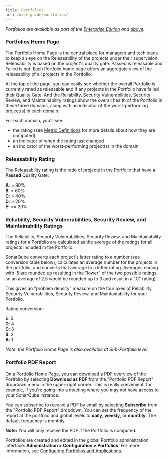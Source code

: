 ```yaml
---
title: Portfolios
url: /user-guide/portfolios/
---
```


*Portfolios are available as part of the [Enterprise Edition](https://redirect.sonarsource.com/editions/enterprise.html) and [above](https://www.sonarsource.com/plans-and-pricing/).*

### Portfolios Home Page

The Portfolio Home Page is the central place for managers and tech leads to keep an eye on the Releasability of the projects under their supervision. Releasability is based on the project's quality gate: Passed is releasable and Failed is not. Each Portfolio home page offers an aggregate view of the releasability of all projects in the Portfolio.

At the top of the page, you can easily see whether the overall Portfolio is currently rated as releasable and if any projects in the Portfolio have failed their Quality Gate. And the Reliability, Security Vulnerabilities, Security Review, and Maintainability ratings show the overall health of the Portfolio in these three domains, along with an indicator of the worst-performing project(s) in each domain.

For each domain, you'll see:

* the rating (see [Metric Definitions](/user-guide/metric-definitions/) for more details about how they are computed)
* an indicator of when the rating last changed
* an indicator of the worst-performing project(s) in the domain

### Releasability Rating

The Releasability rating is the ratio of projects in the Portfolio that have a **Passed** Quality Gate:

**A**: > 80%  
**B**: > 60%  
**C**: > 40%  
**D**: > 20%  
**E**: <= 20%  

### Reliability, Security Vulnerabilities, Security Review, and Maintainability Ratings

The Reliability, Security Vulnerabilities, Security Review, and Maintainability ratings for a Portfolio are calculated as the average of the ratings for all projects included in the Portfolio. 

SonarQube converts each project's letter rating to a number (see conversion table below), calculates an average number for the projects in the portfolio, and converts that average to a letter rating. Averages ending with .5 are rounded up resulting in the "lower" of the two possible ratings, so an average of 2.5 would be rounded up to 3 and result in a "C" rating).

This gives an "problem density" measure on the four axes of Reliability, Security Vulnerabilities, Security Review, and Maintainability for your Portfolio.

Rating conversion:

**E**: 5  
**D**: 4  
**C**: 3  
**B**: 2  
**A**: 1  

*Note: the Portfolio Home Page is also available at Sub-Portfolio level*

### Portfolio PDF Report

On a Portfolio Home Page, you can download a PDF overview of the Portfolio by selecting **Download as PDF** from the "Portfolio PDF Report" dropdown menu in the upper-right corner. This is really convenient, for example, if you're going into a meeting where you may not have access to your SonarQube instance.

You can subscribe to receive a PDF by email by selecting **Subscribe** from the "Portfolio PDF Report" dropdown. You can set the frequency of the report at the portfolio and global levels to **daily**, **weekly**, or **monthly**. The default frequency is monthly.

**Note:** You will only receive the PDF if the Portfolio is computed.

Portfolios are created and edited in the global Portfolio administration interface: **Administration > Configuration > Portfolios**. For more information, see [Configuring Portfolios and Applications](/project-administration/configuring-portfolios-and-applications/).
